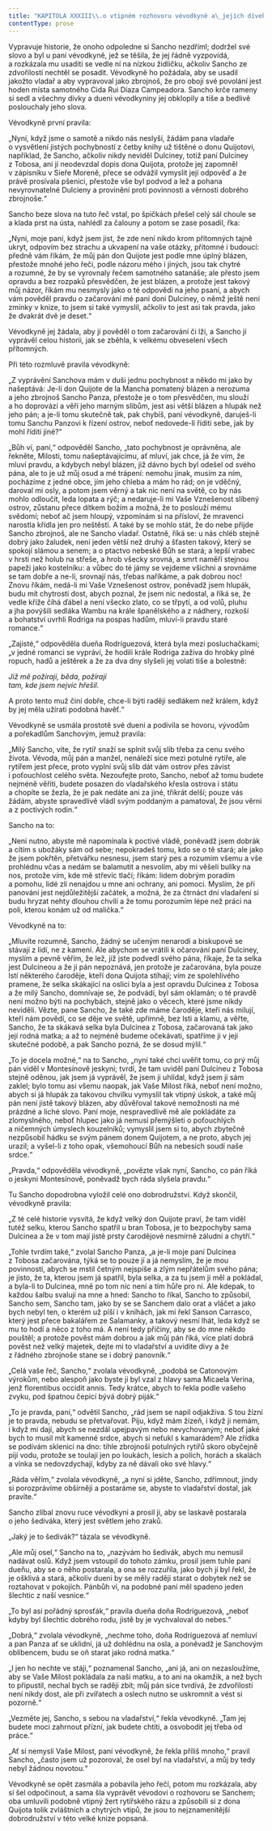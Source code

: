 ```yaml
---
title: "KAPITOLA XXXIII\\.o vtipném rozhovoru vévodkyně a\_jejích dívek se Sanchem Panzou, hodném, abychom si jej přečtli a\_zapamatovali\\."
contentType: prose
---
```


<section>

Vypravuje historie, že onoho odpoledne si Sancho nezdříml; dodržel své slovo a byl u paní vévodkyně, jež se těšila, že jej řádně vyzpovídá, a rozkázala mu usaditi se vedle ní na nízkou židličku, ačkoliv Sancho ze zdvořilosti nechtěl se posadit. Vévodkyně ho požádala, aby se usadil jakožto vladař a aby vypravoval jako zbrojnoš, že pro obojí své povolání jest hoden místa samotného Cida Rui Díaza Campeadora. Sancho krče rameny si sedl a všechny dívky a dueni vévodkyniny jej obklopily a tiše a bedlivě poslouchaly jeho slova.

Vévodkyně první pravila:

„Nyní, když jsme o samotě a nikdo nás neslyší, žádám pana vladaře o vysvětlení jistých pochybností z četby knihy už tištěné o donu Quijotovi, například, že Sancho, ačkoliv nikdy neviděl Dulciney, totiž paní Dulciney z Tobosa, ani jí neodevzdal dopis dona Quijota, protože jej zapomněl v zápisníku v Sieře Moreně, přece se odvážil vymyslit její odpověď a že právě prosívala pšenici, přestože vše byl podvod a lež a pohana nevyrovnatelné Dulcieny a provinění proti povinnosti a věrnosti dobrého zbrojnoše.“

Sancho beze slova na tuto řeč vstal, po špičkách přešel celý sál choule se a klada prst na ústa, nahlédl za čalouny a potom se zase posadil, řka:

„Nyní, moje paní, když jsem jist, že zde není nikdo krom přítomných tajně ukryt, odpovím bez strachu a ukvapení na vaše otázky, přítomné i budoucí: předně vám říkám, že můj pán don Quijote jest podle mne úplný blázen, přestože mnohé jeho řeči, podle názoru mého i jiných, jsou tak chytré a rozumné, že by se vyrovnaly řečem samotného satanáše; ale přesto jsem opravdu a bez rozpaků přesvědčen, že jest blázen, a protože jest takový můj názor, říkám mu nesmysly jako o té odpovědi na jeho psaní, a abych vám pověděl pravdu o začarování mé paní doni Dulciney, o němž ještě není zmínky v knize, to jsem si také vymyslil, ačkoliv to jest asi tak pravda, jako že dvakrát dvě je deset.“

Vévodkyně jej žádala, aby jí pověděl o tom začarování či lži, a Sancho jí vyprávěl celou historii, jak se zběhla, k velkému obveselení všech přítomných.

Při této rozmluvě pravila vévodkyně:

„Z vyprávění Sanchova mám v duši jednu pochybnost a někdo mi jako by našeptává: Je-li don Quijote de la Mancha pomatený blázen a nerozuma a jeho zbrojnoš Sancho Panza, přestože je o tom přesvědčen, mu slouží a ho doprovází a věří jeho marným slibům, jest asi větší blázen a hlupák než jeho pán; a je-li tomu skutečně tak, pak chybíš, paní vévodkyně, daruješ-li tomu Sanchu Panzovi k řízení ostrov, neboť nedovede-li říditi sebe, jak by mohl říditi jiné?“

„Bůh ví, paní,“ odpověděl Sancho, „tato pochybnost je oprávněna, ale řekněte, Milosti, tomu našeptávajícímu, ať mluví, jak chce, já že vím, že mluví pravdu, a kdybych nebyl blázen, již dávno bych byl odešel od svého pána, ale to je už můj osud a mé trápení: nemohu jinak, musím za ním, pocházíme z jedné obce, jím jeho chleba a mám ho rád; on je vděčný, daroval mi osly, a potom jsem věrný a tak nic není na světě, co by nás mohlo odloučit, leda lopata a rýč; a nedaruje-li mi Vaše Vznešenost slíbený ostrov, zůstanu přece dítkem božím a možná, že to poslouží mému svědomí; neboť ač jsem hloupý, vzpomínám si na přísloví, že mravenci narostla křídla jen pro neštěstí. A také by se mohlo stát, že do nebe přijde Sancho zbrojnoš, ale ne Sancho vladař. Ostatně, říká se: u nás chléb stejně dobrý jako žaludek, není jeden větší než druhý a šťasten takový, který se spokojí slámou a senem; a o ptactvo nebeské Bůh se stará; a lepší vrabec v hrsti než holub na střeše, a hrob všecky srovná, a smrt naměří stejnou papeži jako kostelníku: a vůbec do té jámy se vejdeme všichni a srovnáme se tam dobře a ne-li, srovnají nás, třebas naříkáme, a pak dobrou noc! Znovu říkám, nedá-li mi Vaše Vznešenost ostrov, poněvadž jsem hlupák, budu mít chytrosti dost, abych poznal, že jsem nic nedostal, a říká se, že vedle kříže číhá ďábel a není všecko zlato, co se třpytí, a od volů, pluhu a jha povýšili sedláka Wambu na krále španělského a z nádhery, rozkoší a bohatství uvrhli Rodriga na pospas hadům, mluví-li pravdu staré romance.“

„Zajisté,“ odpověděla dueňa Rodríguezová, která byla mezi posluchačkami; „v jedné romanci se vypráví, že hodili krále Rodriga zaživa do hrobky plné ropuch, hadů a ještěrek a že za dva dny slyšeli jej volati tiše a bolestně:

_Již mě požírají, běda, požírají  
tam, kde jsem nejvíc hřešil._

A proto tento muž činí dobře, chce-li býti raději sedlákem než králem, když by jej měla užírati podobná havěť.“

Vévodkyně se usmála prostotě své dueni a podivila se hovoru, vývodům a pořekadlům Sanchovým, jemuž pravila:

„Milý Sancho, víte, že rytíř snaží se splnit svůj slib třeba za cenu svého života. Vévoda, můj pán a manžel, nenáleží sice mezi potulné rytíře, ale rytířem jest přece, proto vyplní svůj slib dát vám ostrov přes závist i poťouchlost celého světa. Nezoufejte proto, Sancho, neboť až tomu budete nejméně věřiti, budete posazen do vladařského křesla ostrova i státu a chopíte se žezla, že je pak nedáte ani za jiné, třikrát delší; pouze vás žádám, abyste spravedlivě vládl svým poddaným a pamatoval, že jsou věrni a z poctivých rodin.“

Sancho na to:

„Není nutno, abyste mě napomínala k poctivé vládě, poněvadž jsem dobrák a cítím s ubožáky sám od sebe; nepokradeš tomu, kdo se o tě stará; ale jako že jsem pokřtěn, přetvářku nesnesu, jsem starý pes a rozumím všemu a vše prohlédnu včas a nedám se balamutit a nesvolím, aby mi věšeli bulíky na nos, protože vím, kde mě střevíc tlačí; říkám: lidem dobrým poradím a pomohu, lidé zlí nenajdou u mne ani ochrany, ani pomoci. Myslím, že při panování jest nejdůležitější začátek, a možná, že za čtrnáct dní vladaření si budu hryzat nehty dlouhou chvílí a že tomu porozumím lépe než práci na poli, kterou konám už od malička.“

Vévodkyně na to:

„Mluvíte rozumně, Sancho, žádný se učeným nenarodí a biskupové se stávají z lidí, ne z kamení. Ale abychom se vrátili k očarování paní Dulciney, myslím a pevně věřím, že lež, jíž jste podvedl svého pána, říkaje, že ta selka jest Dulcineou a že ji pán nepoznává, jen protože je začarována, byla pouze lstí některého čaroděje, kteří dona Quijota stíhají; vím ze spolehlivého pramene, že selka skákající na oslici byla a jest opravdu Dulcinea z Tobosa a že milý Sancho, domnívaje se, že podvádí, byl sám oklamán; o té pravdě není možno býti na pochybách, stejně jako o věcech, které jsme nikdy neviděli. Vězte, pane Sancho, že také zde máme čaroděje, kteří nás milují, kteří nám povědí, co se děje ve světě, upřímně, bez lsti a klamu, a věřte, Sancho, že ta skákavá selka byla Dulcinea z Tobosa, začarovaná tak jako její rodná matka; a až to nejméně budeme očekávati, spatříme ji v její skutečné podobě, a pak Sancho pozná, že se dosud mýlil.“

„To je docela možné,“ na to Sancho, „nyní také chci uvěřit tomu, co prý můj pán viděl v Montesínově jeskyni; tvrdí, že tam uviděl paní Dulcineu z Tobosa stejně oděnou, jak jsem já vyprávěl, že jsem ji uhlídal, když jsem ji sám zaklel; bylo tomu asi všemu naopak, jak Vaše Milost říká, neboť není možno, abych si já hlupák za takovou chvilku vymyslil tak vtipný úskok, a také můj pán není jistě takový blázen, aby důvěřoval takové nemožnosti na mé prázdné a liché slovo. Paní moje, nespravedlivě mě ale pokládáte za zlomyslného, neboť hlupec jako já nemusí přemýšleti o poťouchlých a ničemných úmyslech kouzelníků; vymyslil jsem si to, abych zbytečně nezpůsobil hádku se svým pánem donem Quijotem, a ne proto, abych jej urazil; a vyšel-li z toho opak, všemohoucí Bůh na nebesích soudí naše srdce.“

„Pravda,“ odpověděla vévodkyně, „povězte však nyní, Sancho, co pán říká o jeskyni Montesínově, poněvadž bych ráda slyšela pravdu.“

Tu Sancho dopodrobna vyložil celé ono dobrodružství. Když skončil, vévodkyně pravila:

„Z té celé historie vysvítá, že když velký don Quijote praví, že tam viděl tutéž selku, kterou Sancho spatřil u bran Tobosa, je to bezpochyby sama Dulcinea a že v tom mají jistě prsty čarodějové nesmírně záludní a chytří.“

„Tohle tvrdím také,“ zvolal Sancho Panza, „a je-li moje paní Dulcinea z Tobosa začarována, týká se to pouze jí a já nemyslím, že je mou povinností, abych se mstil četným nejspíše a zlým nepřátelům svého pána; je jisto, že ta, kterou jsem já spatřil, byla selka, a za tu jsem ji měl a pokládal, a byla-li to Dulcinea, mně po tom nic není a tím hůře pro ni. Ale kdepak, to každou šalbu svalují na mne a hned: Sancho to říkal, Sancho to způsobil, Sancho sem, Sancho tam, jako by se se Sanchem dalo orat a vláčet a jako bych nebyl ten, o kterém už píší i v knihách, jak mi řekl Sanson Carrasco, který jest přece bakalářem ze Salamanky, a takový nesmí lhát, leda když se mu to hodí a něco z toho má. A není tedy příčiny, aby se do mne někdo pouštěl; a protože pověst mám dobrou a jak můj pán říká, více platí dobrá pověst než velký majetek, dejte mi to vladařství a uvidíte divy a že z řádného zbrojnoše stane se i dobrý panovník.“

„Celá vaše řeč, Sancho,“ zvolala vévodkyně, „podobá se Catonovým výrokům, nebo alespoň jako byste ji byl vzal z hlavy sama Micaela Verina, jenž florentibus occidit annis. Tedy krátce, abych to řekla podle vašeho zvyku, pod špatnou čepicí bývá dobrý piják.“

„To je pravda, paní,“ odvětil Sancho, „rád jsem se napil odjakživa. S tou žízní je to pravda, nebudu se přetvařovat. Piju, když mám žízeň, i když ji nemám, i když mi dají, abych se nezdál upejpavým nebo nevychovaným; neboť jaké bych to musil mít kamenné srdce, abych si neťukl s kamarádem? Ale zřídka se podívám sklenici na dno: tihle zbrojnoši potulných rytířů skoro obyčejně pijí vodu, protože se toulají jen po loukách, lesích a polích, horách a skalách a vínka se nedovzdychají, kdyby za ně dávali oko své hlavy.“

„Ráda věřím,“ zvolala vévodkyně, „a nyní si jděte, Sancho, zdřímnout, jindy si porozprávíme obšírněji a postaráme se, abyste to vladařství dostal, jak pravíte.“

Sancho zlíbal znovu ruce vévodkyni a prosil ji, aby se laskavě postarala o jeho šediváka, který jest světlem jeho zraků.

„Jaký je to šedivák?“ tázala se vévodkyně.

„Ale můj osel,“ Sancho na to, „nazývám ho šedivák, abych mu nemusil nadávat oslů. Když jsem vstoupil do tohoto zámku, prosil jsem tuhle paní dueňu, aby se o něho postarala, a ona se rozzuřila, jako bych jí byl řekl, že je ošklivá a stará, ačkoliv dueni by se měly raději starat o dobytek než se roztahovat v pokojích. Pánbůh ví, na podobné paní měl spadeno jeden šlechtic z naší vesnice.“

„To byl asi pořádný sprosťák,“ pravila dueňa doňa Rodríguezová, „neboť kdyby byl šlechtic dobrého rodu, jistě by je vychvaloval do nebes.“

„Dobrá,“ zvolala vévodkyně, „nechme toho, doňa Rodríguezová ať nemluví a pan Panza ať se uklidní, já už dohlédnu na osla, a poněvadž je Sanchovým oblíbencem, budu se oň starat jako rodná matka.“

„I jen ho nechte ve stáji,“ poznamenal Sancho, „ani já, ani on nezasloužíme, aby se Vaše Milost pokládala za naši matku, a to ani na okamžik, a než bych to připustil, nechal bych se raději zbít; můj pán sice tvrdívá, že zdvořilosti není nikdy dost, ale při zvířatech a oslech nutno se uskromnit a vést si pozorně.“

„Vezměte jej, Sancho, s sebou na vladařství,“ řekla vévodkyně. „Tam jej budete moci zahrnout přízní, jak budete chtíti, a osvobodit jej třeba od práce.“

„Ať si nemyslí Vaše Milost, paní vévodkyně, že řekla příliš mnoho,“ pravil Sancho, „často jsem už pozoroval, že osel byl na vladařství, a můj by tedy nebyl žádnou novotou.“

Vévodkyně se opět zasmála a pobavila jeho řečí, potom mu rozkázala, aby si šel odpočinout, a sama šla vyprávět vévodovi o rozhovoru se Sanchem; oba umluvili podobně vtipný žert rytířského rázu a způsobili si z dona Quijota tolik zvláštních a chytrých vtipů, že jsou to nejznamenitější dobrodružství v této velké knize popsaná.

</section>
